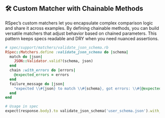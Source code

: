 ## 🛠️ Custom Matcher with Chainable Methods

RSpec’s custom matchers let you encapsulate complex comparison logic and share it across examples. By defining chainable methods, you can build versatile matchers that adjust behavior based on chained parameters. This pattern keeps specs readable and DRY when you need nuanced assertions.

```ruby
# spec/support/matchers/validate_json_schema.rb
RSpec::Matchers.define :validate_json_schema do |schema|
  match do |json|
    JSON::Validator.valid?(schema, json)
  end
  chain :with_errors do |errors|
    @expected_errors = errors
  end
  failure_message do |json|
    "expected \\#{json} to match \\#{schema}, got errors: \\#{@expected_errors.inspect}"
  end
end

# Usage in spec
expect(response.body).to validate_json_schema('user_schema.json').with_errors(['id is missing'])
```